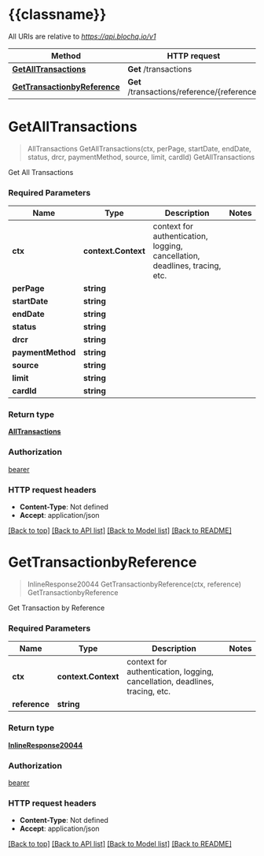 # {{classname}}

All URIs are relative to *https://api.blochq.io/v1*

Method | HTTP request | Description
------------- | ------------- | -------------
[**GetAllTransactions**](TransactionsApi.md#GetAllTransactions) | **Get** /transactions | GetAllTransactions
[**GetTransactionbyReference**](TransactionsApi.md#GetTransactionbyReference) | **Get** /transactions/reference/{reference} | GetTransactionbyReference

# **GetAllTransactions**
> AllTransactions GetAllTransactions(ctx, perPage, startDate, endDate, status, drcr, paymentMethod, source, limit, cardId)
GetAllTransactions

Get All Transactions

### Required Parameters

Name | Type | Description  | Notes
------------- | ------------- | ------------- | -------------
 **ctx** | **context.Context** | context for authentication, logging, cancellation, deadlines, tracing, etc.
  **perPage** | **string**|  | 
  **startDate** | **string**|  | 
  **endDate** | **string**|  | 
  **status** | **string**|  | 
  **drcr** | **string**|  | 
  **paymentMethod** | **string**|  | 
  **source** | **string**|  | 
  **limit** | **string**|  | 
  **cardId** | **string**|  | 

### Return type

[**AllTransactions**](AllTransactions.md)

### Authorization

[bearer](../README.md#bearer)

### HTTP request headers

 - **Content-Type**: Not defined
 - **Accept**: application/json

[[Back to top]](#) [[Back to API list]](../README.md#documentation-for-api-endpoints) [[Back to Model list]](../README.md#documentation-for-models) [[Back to README]](../README.md)

# **GetTransactionbyReference**
> InlineResponse20044 GetTransactionbyReference(ctx, reference)
GetTransactionbyReference

Get Transaction by Reference

### Required Parameters

Name | Type | Description  | Notes
------------- | ------------- | ------------- | -------------
 **ctx** | **context.Context** | context for authentication, logging, cancellation, deadlines, tracing, etc.
  **reference** | **string**|  | 

### Return type

[**InlineResponse20044**](inline_response_200_44.md)

### Authorization

[bearer](../README.md#bearer)

### HTTP request headers

 - **Content-Type**: Not defined
 - **Accept**: application/json

[[Back to top]](#) [[Back to API list]](../README.md#documentation-for-api-endpoints) [[Back to Model list]](../README.md#documentation-for-models) [[Back to README]](../README.md)

